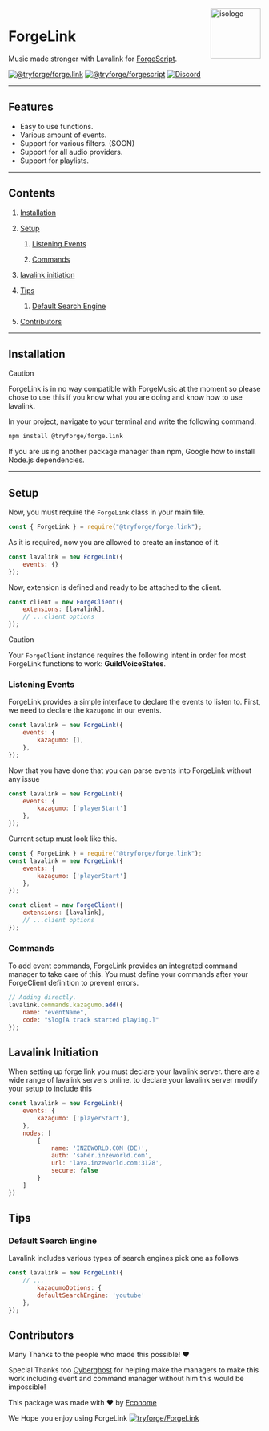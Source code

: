 <img src="https://i.imgur.com/Ew9MXaP.jpeg" align="right" height=100 alt="isologo" />

# ForgeLink
Music made stronger with Lavalink for [ForgeScript](https://npmjs.com/package/@tryforge/forgescript).

<a href="https://github.com/tryforge/ForgeDB/"><img src="https://img.shields.io/github/package-json/v/tryforge/ForgeLink/main?label=@tryforge/forge.link&color=5c16d4" alt="@tryforge/forge.link"></a>
<a href="https://github.com/tryforge/ForgeScript/"><img src="https://img.shields.io/github/package-json/v/tryforge/ForgeScript/main?label=@tryforge/forgescript&color=5c16d4" alt="@tryforge/forgescript"></a>
<a href="https://discord.gg/hcJgjzPvqb"><img src="https://img.shields.io/discord/739934735387721768?logo=discord" alt="Discord"></a>

-----
## Features
- Easy to use functions.
- Various amount of events.
- Support for various filters. (SOON)
- Support for all audio providers.
- Support for playlists.

----
## Contents
1. [Installation](#installation)
2. [Setup](#setup)
    1. [Listening Events](#listening-events)
        
    2. [Commands](#commands)
                    
3. [lavalink initiation](#lavalink-initiation)
4. [Tips](#tips)
    1. [Default Search Engine](#default-search-engine)
5. [Contributors](#contributors)
----
## Installation

> [!CAUTION]
> ForgeLink is in no way compatible with ForgeMusic at the moment so please chose to use this if you know what you are doing and know how to use lavalink.


In your project, navigate to your terminal and write the following command.
```bash
npm install @tryforge/forge.link
```
If you are using another package manager than npm, Google how to install Node.js dependencies.

----
## Setup
Now, you must require the `ForgeLink` class in your main file.
```js
const { ForgeLink } = require("@tryforge/forge.link");
```
As it is required, now you are allowed to create an instance of it.
```js
const lavalink = new ForgeLink({
    events: {}
});
```
Now, extension is defined and ready to be attached to the client.
```js
const client = new ForgeClient({
    extensions: [lavalink],
    // ...client options
});
```
> [!CAUTION]
> Your `ForgeClient` instance requires the following intent in order for most ForgeLink functions to work: **GuildVoiceStates**.
### Listening Events
ForgeLink provides a simple interface to declare the events to listen to.
First, we need to declare the `kazugomo` in our events.
```js
const lavalink = new ForgeLink({
    events: {
        kazagumo: [],
    },
});
```

Now that you have done that you can parse events into ForgeLink without any issue
```js
const lavalink = new ForgeLink({
    events: {
        kazagumo: ['playerStart']
    },
});
```
Current setup must look like this.
```js
const { ForgeLink } = require("@tryforge/forge.link");
const lavalink = new ForgeLink({
    events: {
        kazagumo: ['playerStart']
    },
});

const client = new ForgeClient({
    extensions: [lavalink],
    // ...client options
});
```

### Commands
To add event commands, ForgeLink provides an integrated command manager to take care of this.
You must define your commands after your ForgeClient definition to prevent errors.
```js
// Adding directly.
lavalink.commands.kazagumo.add({
    name: "eventName",
    code: "$log[A track started playing.]"
});
```
## Lavalink Initiation
When setting up forge link you must declare your lavalink server. there are a wide range of lavalink servers online. to declare your lavalink server modify your setup to include this

```js
const lavalink = new ForgeLink({
    events: {
        kazagumo: ['playerStart'],
    },
    nodes: [
        {
            name: 'INZEWORLD.COM (DE)',
            auth: 'saher.inzeworld.com',
            url: 'lava.inzeworld.com:3128',
            secure: false
        }
    ]
})
```

## Tips
### Default Search Engine
Lavalink includes various types of search engines pick one as follows
```js
const lavalink = new ForgeLink({
    // ...
        kazagumoOptions: {
        defaultSearchEngine: 'youtube'
    },
});
```

## Contributors
Many Thanks to the people who made this possible! ❤️

Special Thanks too [Cyberghost](https://github.com/Cyberghxst) for helping make the managers to make this work including event and command manager without him this would be impossible!

This package was made with ♥️ by [Econome](https://discord.com/users/838105973985771520)

We Hope you enjoy using ForgeLink
[![tryforge/ForgeLink](https://contrib.rocks/image?repo=tryforge/ForgeLink)](https://github.com/tryforge/ForgeLink)
